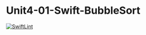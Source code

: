 # Unit4-01-Swift-BubbleSort

[![SwiftLint](https://github.com/ICS4U-Programming-SpencerS/Unit4-01-Swift-BubbleSort/workflows/SwiftLint/badge.svg)](https://github.com/ICS4U-Programming-SpencerS/Unit4-01-Swift-BubbleSort/actions/)